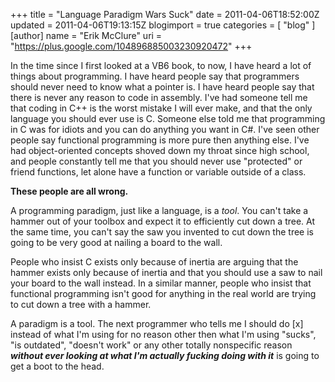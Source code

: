 +++
title = "Language Paradigm Wars Suck"
date = 2011-04-06T18:52:00Z
updated = 2011-04-06T19:13:15Z
blogimport = true 
categories = [ "blog" ]
[author]
	name = "Erik McClure"
	uri = "https://plus.google.com/104896885003230920472"
+++

In the time since I first looked at a VB6 book, to now, I have heard a lot of things about programming. I have heard people say that programmers should never need to know what a pointer is. I have heard people say that there is never any reason to code in assembly. I've had someone tell me that coding in C++ is the worst mistake I will ever make, and that the only language you should ever use is C. Someone else told me that programming in C was for idiots and you can do anything you want in C#. I've seen other people say functional programming is more pure then anything else. I've had object-oriented concepts shoved down my throat since high school, and people constantly tell me that you should never use "protected" or friend functions, let alone have a function or variable outside of a class.

**These people are all wrong.**

A programming paradigm, just like a language, is a *tool*. You can't take a hammer out of your toolbox and expect it to efficiently cut down a tree. At the same time, you can't say the saw you invented to cut down the tree is going to be very good at nailing a board to the wall.

People who insist C exists only because of inertia are arguing that the hammer exists only because of inertia and that you should use a saw to nail your board to the wall instead. In a similar manner, people who insist that functional programming isn't good for anything in the real world are trying to cut down a tree with a hammer.

A paradigm is a tool. The next programmer who tells me I should do [x] instead of what I'm using for no reason other then what I'm using "sucks", "is outdated", "doesn't work" or any other totally nonspecific reason ***without ever looking at what I'm actually fucking doing with it*** is going to get a boot to the head.

